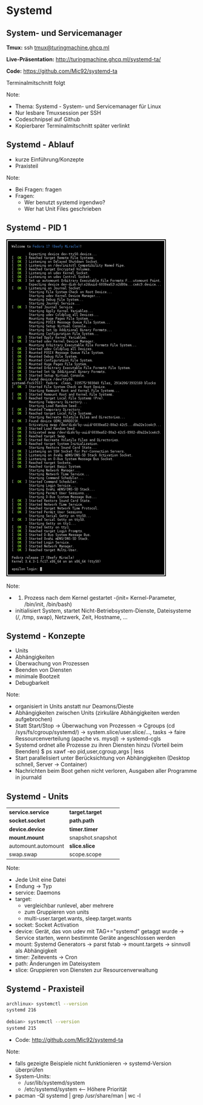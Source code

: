<!--
Multi-Monitor-Shortcuts:
Ctrl-O: Move Window to next screen
Mod4 + Control + j/k: Focus next/previous screen

reveal.js-Shortcuts:
o: Öffne Übersicht
s: Öffne Vortragsmonitor
-->

# Systemd
## System- und Servicemanager

**Tmux:** ssh tmux@turingmachine.ghcq.ml

**Live-Präsentation:** http://turingmachine.ghcq.ml/systemd-ta/

**Code:** https://github.com/Mic92/systemd-ta

Terminalmitschnitt folgt

Note:
- Thema: Systemd - System- und Servicemanager für Linux
- Nur lesbare Tmuxsession per SSH
- Codeschnipsel auf Github
- Kopierbarer Terminalmitschnitt später verlinkt


## Systemd - Ablauf
- kurze Einführung/Konzepte
- Praxisteil

Note:
- Bei Fragen: fragen
- Fragen:
  - Wer benutzt systemd irgendwo?
  - Wer hat Unit Files geschrieben


## Systemd - PID 1

<img src="img/boot.png" alt="Boot process">

Note:

- 1. Prozess nach dem Kernel gestartet -(init= Kernel-Parameter, /bin/init, /bin/bash)
- initialisiert System, startet Nicht-Betriebsystem-Dienste, Dateisysteme (/,
  /tmp, swap), Netzwerk, Zeit, Hostname, ...


## Systemd - Konzepte

- Units
- Abhängigkeiten
- Überwachung von Prozessen
- Beenden von Diensten
- minimale Bootzeit
- Debugbarkeit

Note:
- organisiert in Units anstatt nur Deamons/Dieste
- Abhängigkeiten zwischen Units (zirkuläre Abhängigkeiten werden aufgebrochen)
- Statt Start/Stop -> Überwachung von Prozessen
  -> Cgroups (cd /sys/fs/cgroup/systemd/)
  -> system.slice/user.slice/..., tasks
  -> faire Ressourcenverteilung (apache vs. mysql)
  -> systemd-cgls
- Systemd ordnet alle Prozesse zu ihren Diensten hinzu
  (Vorteil beim Beenden)
  $ ps xawf -eo pid,user,cgroup,args | less
- Start parallelisiert unter Berücksichtung von Abhängigkeiten (Desktop schnell,
  Server -> Container)
- Nachrichten beim Boot gehen nicht verloren, Ausgaben aller Programme in
  journald


## Systemd - Units

|                     |                   |
| --------------------| ------------------|
| **service.service** | **target.target** |
| **socket.socket**   | **path.path**     |
| **device.device**   | **timer.timer**   |
| **mount.mount**     | snapshot.snapshot |
| automount.automount | **slice.slice**   |
| swap.swap           | scope.scope       |

Note:
- Jede Unit eine Datei
- Endung -> Typ
- service: Daemons
- target:
  - vergleichbar runlevel, aber mehrere
  - zum Gruppieren von units
  - multi-user.target.wants, sleep.target.wants
- socket: Socket Activation
- device: Gerät, das von udev mit TAG+="systemd" getaggt wurde -> Service
  starten, wenn bestimmte Geräte angeschlossen werden
- mount: Systemd Generators -> parst fstab -> mount.targets -> sinnvoll als Abhängigkeit
- timer: Zeitevents -> Cron
- path: Änderungen im Dateisystem
- slice: Gruppieren von Diensten zur Resourcenverwaltung


## Systemd - Praxisteil

```bash
archlinux> systemctl --version
systemd 216
```

```bash
debian> systemctl --version
systemd 215
```

- Code: http://github.com/Mic92/systemd-ta

Note:
- falls gezeigte Beispiele nicht funktionieren -> systemd-Version überprüfen
- System-Units:
  - /usr/lib/systemd/system
  - /etc/systemd/system <-- Höhere Priorität
- pacman -Ql systemd | grep /usr/share/man | wc -l

<!--
[Service]
# keine Shell! -> Volle Pfade, Redirects oder Pipe werden NICHT unterstützt
ExecStart=/usr/bin/socat TCP-LISTEN:8888 'SYSTEM:echo Hello World'

host> systemctl start socat.service
host> systemctl status socat.service
● socat.service
   Loaded: loaded (/etc/systemd/system/socat.service; static) <- Pfad
   Active: active (running) since Sun 2014-10-26 10:40:41 CET; 1min 46s ago <- Startzeit, Laufzeit
 Main PID: 20362 (socat) <- Vaterprozess
   CGroup: /system.slice/socat.service
           └─20362 /usr/bin/socat TCP-LISTEN:8888 SYSTEM:echo Hello World <- Prozess
)
sudo ss -tlnp | grep -C3 8888
nc localhost 8888
host> systemctl status socat.service
-->

<!--
[Service]
ExecStart=/usr/bin/socat TCP-LISTEN:8888,reuseaddr 'SYSTEM:echo Hello World'
Restart=on-success # or always
-->

<!--
[Unit]
Description=Socat Greeting Service
Documentation=man:socat(1)

[Service]
ExecStart=/usr/bin/socat TCP-LISTEN:8888,reuseaddr 'SYSTEM:echo Hello World'
Restart=on-success # or always

[Install]
WantedBy=multi-user.target

host> systemctl enable socat
host> ls -la /etc/systemd/system/multi-user.target.wants/socat.service
host> systemctl status socat
host> sudo systemadm

host>cat /usr/local/bin/ifork
#!/usr/bin/python
import os, time, syslog

if os.fork() == 0:
   print("A new child ", os.getpid())
   while True:
        syslog.syslog("Spam the journal")
        time.sleep(1)
else:
   pids = (os.getpid(), newpid)
   print("parent: %d, child: %d" % pids)
   #time.sleep(3)
host> ps aux | grep 14651
host> journalctl -u ifork -f
host> cat /etc/systemd/system/ifork.service
[Service]
Type=forking
ExecStart=/usr/local/bin/ifork

[Install]
WantedBy=multi-user.target
host> systemctl start ifork
host> systemctl status ifork
time.sleep(5) -> parent
host> journalctl -u ifork -f
-->

<!--
host> cat /etc/systemd/system/network.service
[Unit]
Description=Network startup
Wants=network.target
Before=network.target

[Service]
Type=oneshot
RemainAfterExit=yes
EnvironmentFile=/etc/conf.d/network
ExecStart=/usr/bin/ip link set dev ${interface} up
ExecStart=/usr/bin/ip addr add ${address}/${netmask} dev ${interface}
ExecStart=/usr/bin/ip route add default via ${gateway} metric ${metric}

ExecStop=/usr/bin/ip addr flush dev ${interface}
ExecStop=/usr/bin/ip link set dev ${interface} down

[Install]
WantedBy=multi-user.target]

host> cat /etc/conf.d/network
interface=useless
address=192.168.1.2
netmask=24
gateway=192.168.1.1
metric=2048

# Zeigen: 1 Befehl schlägt fehl
-->

<!--
host> cat /etc/systemd/system/network.service
[Unit]
Description=Network startup
Wants=network.target
Before=network.target

[Service]
Type=oneshot
RemainAfterExit=yes
EnvironmentFile=/etc/conf.d/network@%i
ExecStart=/usr/bin/ip link set dev %i up
ExecStart=/usr/bin/ip addr add ${address}/${netmask} dev %i
ExecStart=/usr/bin/ip route add default via ${gateway} metric ${metric}
ExecStop=/usr/bin/ip addr flush dev %i
ExecStop=/usr/bin/ip link set dev %i down

[Install]
WantedBy=multi-user.target

host> cat /etc/conf.d/network@useless
address=192.168.1.2
netmask=24
gateway=192.168.1.1
metric=2048
-->

<!--
Andere Type ->
notify:
  - /usr/lib/systemd/system/systemd-networkd.service
  - capabilities
  - ProtectSystem -> /usr | /etc read-only
  - ProtectHome -> /home /run/usr ohne Zugriff
  - SystemCallFilter
  - PrivateTmp=
dbus:
  - /usr/lib/systemd/system/dnsmasq.service
-->

<!--
Cgroup Limits
cat /etc/systemd/system/forkbomb.service
[Service]
MemoryLimit=30M
CPUQuota=20%
OOMScoreAdjust=1000
ExecStart=/usr/bin/perl -e "fork while 1"

systemd-cgtop
-->

<!--
$ journactl -u <UNIT>
$ journactl -u <UNIT> -n 100
$ journactl -u <UNIT> -f
-->

<!--
$ systemctl
$ systemctl --state failed
-->

<!--
virtualbox
nc -U /tmp/virtualbox-socket
2mal runter: systemd.confirm_spawn=1
3mal runter: systemd.unit=single
4mal runter: debug systemd.log_target=console console=ttyS0
-->

<!--
host> debootstrap --variant=buildd --include=vim,locales,htop,git,curl,dnsutils,openssh-server testing ~/debian
host> tree ~/debian
host> systemd-nspawn -D ~/debian
$ passwd
$ dpkg-reconfigure locales
host> systemd-nspawn -D ~/debian -b
$ machinectl -a show debian
$ machinectl login debian
$ nsenter --target <PID> --mount --uts --ipc --net --pid /bin/bash --login
$ apt-get install dbus  # logind
$ # restart
$ systemd-nspawn -D debian --network-veth
$ systemd-nspawn -D debian --private-network
$ ip a
host> ip a
-->

<!--
host> pacstrap -d arch base vim git htop dnsutils
host> tree ~/arch
host> systemd-nspawn -D ~/arch
host> systemd-nspawn -D ~/arch -b
-->
